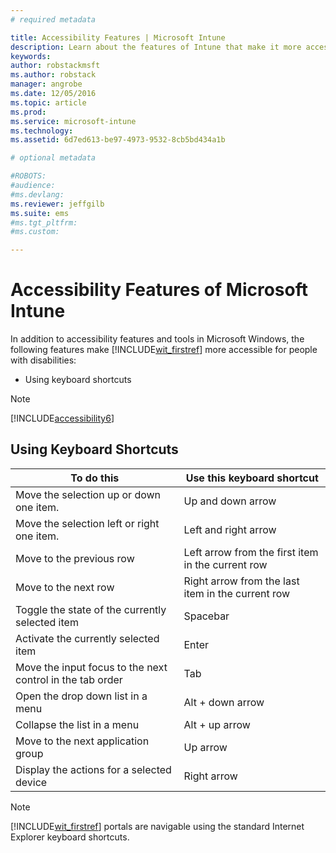 ```yaml
---
# required metadata

title: Accessibility Features | Microsoft Intune
description: Learn about the features of Intune that make it more accessible to people with disabilities.
keywords:
author: robstackmsftms.author: robstack
manager: angrobe
ms.date: 12/05/2016
ms.topic: article
ms.prod:
ms.service: microsoft-intune
ms.technology:
ms.assetid: 6d7ed613-be97-4973-9532-8cb5bd434a1b

# optional metadata

#ROBOTS:
#audience:
#ms.devlang:
ms.reviewer: jeffgilb
ms.suite: ems
#ms.tgt_pltfrm:
#ms.custom:

---
```


# Accessibility Features of Microsoft Intune
In addition to accessibility features and tools in Microsoft Windows, the following features make [!INCLUDE[wit_firstref](./includes/wit_firstref_md.md)] more accessible for people with disabilities:

-   Using keyboard shortcuts

> [!NOTE]
> [!INCLUDE[accessibility6](./includes/accessibility6_md.md)]

## Using Keyboard Shortcuts

|To do this|Use this keyboard shortcut|
|--------------|------------------------------|
|Move the selection up or down one item.|Up and down arrow|
|Move the selection left or right one item.|Left and right arrow|
|Move to the previous row|Left arrow from the first item in the current row|
|Move to the next row|Right arrow from the last item in the current row|
|Toggle the state of the currently selected item|Spacebar|
|Activate the currently selected item|Enter|
|Move the input focus to the next control in the tab order|Tab|
|Open the drop down list in a menu|Alt + down arrow|
|Collapse the list in a menu|Alt + up arrow|
|Move to the next application group|Up arrow|
|Display the actions for a selected device|Right arrow|
> [!NOTE]
> [!INCLUDE[wit_firstref](./includes/wit_firstref_md.md)] portals are navigable using the standard Internet Explorer keyboard shortcuts.
